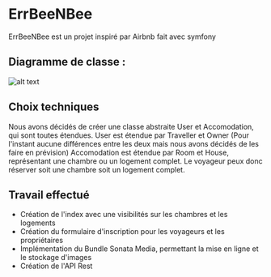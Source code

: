 # ErrBeeNBee

ErrBeeNBee est un projet inspiré par Airbnb fait avec symfony

## Diagramme de classe : 

![alt text](https://raw.githubusercontent.com/parafeu/errbeenbee/dev/errbeenbee.png)

## Choix techniques

Nous avons décidés de créer une classe abstraite User et Accomodation, qui sont toutes étendues.
User est étendue par Traveller et Owner (Pour l'instant aucune différences entre les deux mais nous avons décidés de les faire en prévision)
Accomodation est étendue par Room et House, représentant une chambre ou un logement complet. Le voyageur peux donc réserver soit une chambre soit un logement complet.

## Travail effectué

- Création de l'index avec une visibilités sur les chambres et les logements
- Création du formulaire d'inscription pour les voyageurs et les propriétaires
- Implémentation du Bundle Sonata Media, permettant la mise en ligne et le stockage d'images
- Création de l'API Rest
